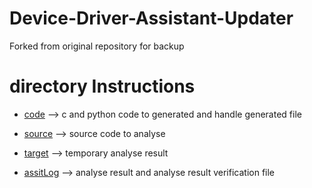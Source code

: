 # Device-Driver-Assistant-Updater
Forked from original repository for backup

# directory Instructions

* [code](https://github.com/RenyanyanBJTU/Device-Driver-Assistant-Updater/tree/master/code)   --> c and python code to generated and handle generated file

* [source](https://github.com/RenyanyanBJTU/Device-Driver-Assistant-Updater/tree/master/source) --> source code to analyse

* [target](https://github.com/RenyanyanBJTU/Device-Driver-Assistant-Updater/tree/master/target) --> temporary analyse result 

* [assitLog](https://github.com/RenyanyanBJTU/Device-Driver-Assistant-Updater/tree/master/target) --> analyse result and analyse result verification file

